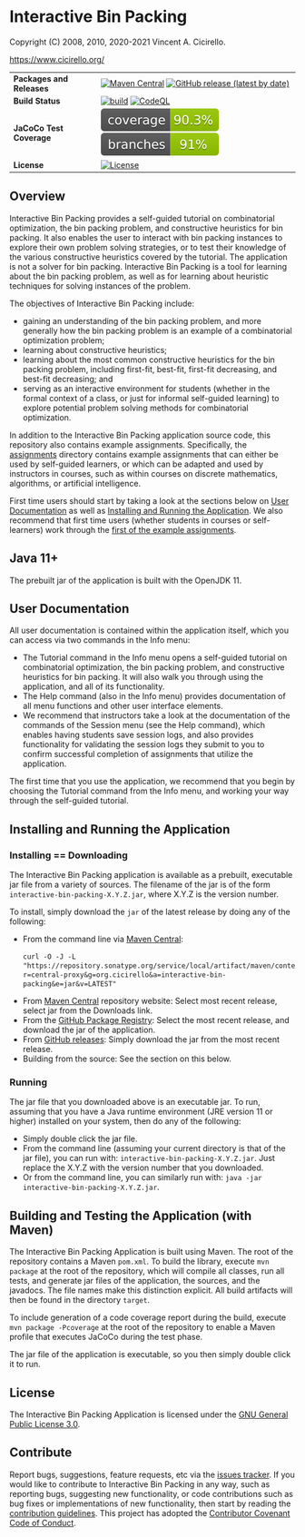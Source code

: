# Interactive Bin Packing

Copyright (C) 2008, 2010, 2020-2021 Vincent A. Cicirello.

https://www.cicirello.org/

| | |
| :--- | :--- |
| __Packages and Releases__ | [![Maven Central](https://img.shields.io/maven-central/v/org.cicirello/interactive-bin-packing.svg?label=Maven%20Central)](https://search.maven.org/artifact/org.cicirello/interactive-bin-packing) [![GitHub release (latest by date)](https://img.shields.io/github/v/release/cicirello/InteractiveBinPacking?logo=GitHub)](https://github.com/cicirello/InteractiveBinPacking/releases) |
| __Build Status__ | [![build](https://github.com/cicirello/InteractiveBinPacking/workflows/build/badge.svg)](https://github.com/cicirello/InteractiveBinPacking/actions/workflows/build.yml) [![CodeQL](https://github.com/cicirello/InteractiveBinPacking/actions/workflows/codeql-analysis.yml/badge.svg)](https://github.com/cicirello/InteractiveBinPacking/actions/workflows/codeql-analysis.yml) |
| __JaCoCo Test Coverage__ | [![coverage](.github/badges/jacoco.svg)](https://github.com/cicirello/InteractiveBinPacking/actions/workflows/build.yml) [![branches](.github/badges/branches.svg)](https://github.com/cicirello/InteractiveBinPacking/actions/workflows/build.yml) |
| __License__ | [![License](https://img.shields.io/github/license/cicirello/InteractiveBinPacking)](https://github.com/cicirello/InteractiveBinPacking/blob/master/LICENSE) |

## Overview

Interactive Bin Packing provides a self-guided 
tutorial on combinatorial optimization, the bin packing problem, 
and constructive heuristics for bin packing. It also enables the 
user to interact with bin packing instances to explore their own 
problem solving strategies, or to test their knowledge of the 
various constructive heuristics covered by the tutorial. The 
application is not a solver for bin packing. Interactive 
Bin Packing is a tool for learning about the bin 
packing problem, as well as for learning about heuristic 
techniques for solving instances of the problem. 

The objectives of Interactive Bin Packing include:

* gaining an understanding of the bin packing problem, 
  and more generally how the bin packing problem is an 
  example of a combinatorial optimization problem;
* learning about constructive heuristics;
* learning about the most common constructive heuristics 
  for the bin packing problem, including first-fit, best-fit, 
  first-fit decreasing, and best-fit decreasing; and
* serving as an interactive environment for students (whether 
  in the formal context of a class, or just for informal 
  self-guided learning) to explore potential problem solving 
  methods for combinatorial optimization.

In addition to the Interactive Bin Packing application source code,
this repository also contains example assignments.  Specifically,
the [assignments](assignments) directory
contains example assignments that can either be used by
self-guided learners, or which can be adapted and used by
instructors in courses, such as within courses on discrete 
mathematics, algorithms, or artificial intelligence.

First time users should start by taking a look at the
sections below on [User Documentation](#user-documentation)
as well as [Installing and Running the 
Application](#installing-and-running-the-application). 
We also recommend that first time users (whether students in courses
or self-learners) work through the 
[first of the example assignments](assignments/1).


## Java 11+

The prebuilt jar of the application is built with the OpenJDK 11.


## User Documentation

All user documentation is contained within the application itself, 
which you can access via two
commands in the Info menu:

* The Tutorial command in the Info menu opens a self-guided tutorial 
  on combinatorial optimization, the bin packing problem, and 
  constructive heuristics for bin packing. It will also walk you through 
  using the application, and all of its functionality. 
* The Help command (also in the Info menu) provides documentation of all 
  menu functions and other user interface elements.
* We recommend that instructors take a look at the documentation of the
  commands of the Session menu (see the Help command), which enables having
  students save session logs, and also provides functionality for validating
  the session logs they submit to you to confirm successful completion of
  assignments that utilize the application.

The first time that you use the application, we recommend that you 
begin by choosing the Tutorial command from the Info menu, and working 
your way through the self-guided tutorial.  


## Installing and Running the Application

### Installing == Downloading

The Interactive Bin Packing application is available as a prebuilt, executable
jar file from a variety of sources. The filename of the jar is of the form
`interactive-bin-packing-X.Y.Z.jar`, where X.Y.Z is the version number.

To install, simply download the `jar` of the latest release by doing any of the
following:
* From the command line via 
  [Maven Central](https://search.maven.org/artifact/org.cicirello/interactive-bin-packing):  
  ```Shell
  curl -O -J -L  "https://repository.sonatype.org/service/local/artifact/maven/content?r=central-proxy&g=org.cicirello&a=interactive-bin-packing&e=jar&v=LATEST"
  ```
* From 
  [Maven Central](https://search.maven.org/artifact/org.cicirello/interactive-bin-packing) 
  repository website: Select most recent release, select jar from the Downloads link.
* From the 
  [GitHub Package Registry](https://github.com/users/cicirello/packages?repo_name=InteractiveBinPacking): 
  Select the most recent release, and download the jar of the application. 
* From [GitHub releases](https://github.com/cicirello/InteractiveBinPacking/releases): 
  Simply download the jar from the most recent release.
* Building from the source: See the section on this below.

### Running

The jar file that you downloaded above is an executable jar. To run, assuming 
that you have a Java runtime environment (JRE version 11 or higher)
installed on your system, then do any of the following:
* Simply double click the jar file.
* From the command line (assuming your current directory is that of the 
  jar file), you can run with: `interactive-bin-packing-X.Y.Z.jar`.
  Just replace the X.Y.Z with the version number that you downloaded.
* Or from the command line, you can similarly run 
  with: `java -jar interactive-bin-packing-X.Y.Z.jar`. 

## Building and Testing the Application (with Maven)

The Interactive Bin Packing Application is built using Maven. The 
root of the repository contains a Maven `pom.xml`.  To build the library, 
execute `mvn package` at the root of the repository, which
will compile all classes, run all tests, and generate jar files of the 
application, the sources, and the javadocs.  The file names
make this distinction explicit.  All build artifacts will then
be found in the directory `target`.

To include generation of a code coverage report during the build,
execute `mvn package -Pcoverage` at the root of the repository to 
enable a Maven profile that executes JaCoCo during the test phase.

The jar file of the application is executable, so you then simply
double click it to run.


## License

The Interactive Bin Packing Application is licensed under 
the [GNU General Public License 3.0](https://www.gnu.org/licenses/gpl-3.0.en.html).

## Contribute

Report bugs, suggestions, feature requests, etc via 
the [issues tracker](https://github.com/cicirello/InteractiveBinPacking/issues).
If you would like to contribute to Interactive Bin Packing in any way, such 
as reporting bugs, suggesting new functionality, or code contributions 
such as bug fixes or implementations of new functionality, then start 
by reading 
the [contribution guidelines](https://github.com/cicirello/.github/blob/main/CONTRIBUTING.md).
This project has adopted 
the [Contributor Covenant Code of Conduct](https://github.com/cicirello/.github/blob/main/CODE_OF_CONDUCT.md).
